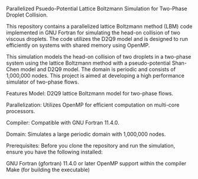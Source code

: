 Parallelized Psuedo-Potential Lattice Boltzmann Simulation for Two-Phase Droplet Collision.

This repository contains a parallelized lattice Boltzmann method (LBM) code implemented in GNU Fortran for simulating the head-on collision of two viscous droplets. The code utilizes the D2Q9 model and is designed to run efficiently on systems with shared memory using OpenMP.

This simulation models the head-on collision of two droplets in a two-phase system using the lattice Boltzmann method with a pseudo-potential Shan-Chen model and D2Q9 model. The domain is periodic and consists of 1,000,000 nodes. This project is aimed at developing a high performance simulator of two-phase flows.

Features
Model: D2Q9 lattice Boltzmann model for two-phase flows.

Parallelization: Utilizes OpenMP for efficient computation on multi-core processors.

Compiler: Compatible with GNU Fortran 11.4.0.

Domain: Simulates a large periodic domain with 1,000,000 nodes.


Prerequisites:
Before you clone the repository and run the simulation, ensure you have the following installed:

GNU Fortran (gfortran) 11.4.0 or later
OpenMP support within the compiler
Make (for building the executable)
